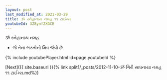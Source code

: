```yaml
---
layout: post
last_modified_at: 2021-03-29
title: ૐ સ્નેહાનાય નમહ ૧૧ ટાઈમ્સ
youtubeId: 3Z8ynfZXGCE
---
```

 
 
 ૐ સ્નેહાનાય નમહ  
 
 -  જે તેના ભક્તોનો મિત્ર જેવો છે 
 
  
 
  
 
 
 
 
 
 


{% include youtubePlayer.html id=page.youtubeId %}
 
[Next]({{ site.baseurl }}{% link  split1/_posts/2012-11-10-ૐ ગિરી સાધનાયા નમહ ૧૧ ટાઈમ્સ.md%})
 
